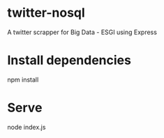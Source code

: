 # twitter-nosql
A twitter scrapper for Big Data - ESGI using Express

# Install dependencies
npm install

# Serve
node index.js
